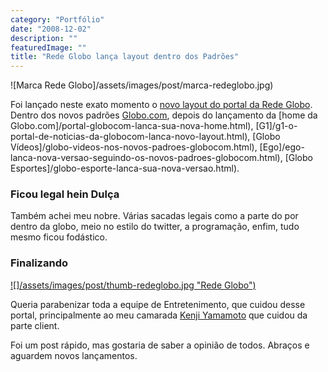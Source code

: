 ```yaml
---
category: "Portfólio"
date: "2008-12-02"
description: ""
featuredImage: ""
title: "Rede Globo lança layout dentro dos Padrões"
---
```


![Marca Rede Globo]/assets/images/post/marca-redeglobo.jpg)

Foi lançado neste exato momento o [novo layout do portal da Rede Globo](http://redeglobo.globo.com/). Dentro dos novos padrões [Globo.com](http://www.globo.com), depois do lançamento da [home da Globo.com]/portal-globocom-lanca-sua-nova-home.html), [G1]/g1-o-portal-de-noticias-da-globocom-lanca-novo-layout.html), [Globo Vídeos]/globo-videos-nos-novos-padroes-globocom.html), [Ego]/ego-lanca-nova-versao-seguindo-os-novos-padroes-globocom.html), [Globo Esportes]/globo-esporte-lanca-sua-nova-versao.html).

### Ficou legal hein Dulça

Também achei meu nobre. Várias sacadas legais como a parte do por dentro da globo, meio no estilo do twitter, a programação, enfim, tudo mesmo ficou fodástico.

### Finalizando

[![]/assets/images/post/thumb-redeglobo.jpg "Rede Globo")](http://www.flickr.com/photos/kenjiys/3076334386/)

Queria parabenizar toda a equipe de Entretenimento, que cuidou desse portal, principalmente ao meu camarada [Kenji Yamamoto](http://www.kenjiyamamoto.com/blog/) que cuidou da parte client.

Foi um post rápido, mas gostaria de saber a opinião de todos. Abraços e aguardem novos lançamentos.
